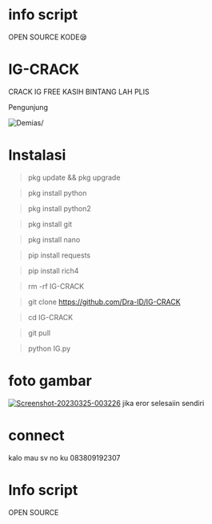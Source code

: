 # info script
OPEN SOURCE KODE😪
# IG-CRACK
CRACK IG FREE KASIH BINTANG LAH PLIS

Pengunjung 
<p align=left> <img src=https://komarev.com/ghpvc/?username=halokangdec alt=Demias/> </p>

# Instalasi

> pkg update && pkg upgrade

> pkg install python

> pkg install python2

> pkg install git

> pkg install nano

> pip install requests

> pip install rich4

> rm -rf IG-CRACK

> git clone https://github.com/Dra-ID/IG-CRACK

> cd IG-CRACK

> git pull

> python IG.py
# foto gambar
<a href="https://ibb.co/cDSPsMH"><img src="https://i.ibb.co/pJBgkG8/Screenshot-20230325-003226.jpg" alt="Screenshot-20230325-003226" border="0"></a>
jika eror selesaiin sendiri
# connect
kalo mau sv no ku 083809192307
# Info script

OPEN SOURCE 
